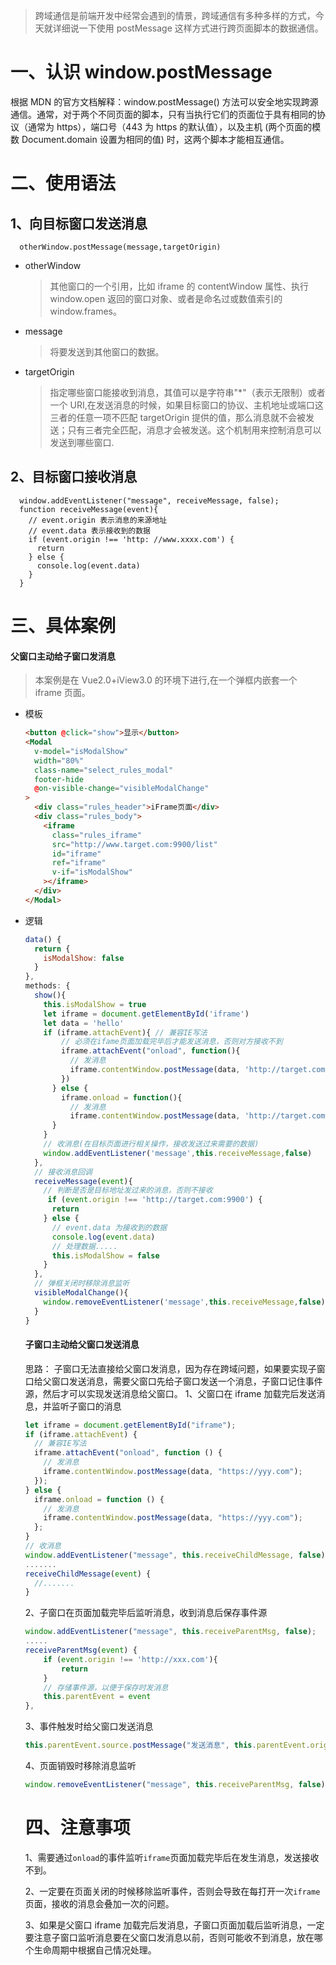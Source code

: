 > 跨域通信是前端开发中经常会遇到的情景，跨域通信有多种多样的方式，今天就详细说一下使用 postMessage 这样方式进行跨页面脚本的数据通信。

# 一、认识 window.postMessage

根据 MDN 的官方文档解释：window.postMessage() 方法可以安全地实现跨源通信。通常，对于两个不同页面的脚本，只有当执行它们的页面位于具有相同的协议（通常为 https），端口号（443 为 https 的默认值），以及主机 (两个页面的模数 Document.domain 设置为相同的值) 时，这两个脚本才能相互通信。

# 二、使用语法

## 1、向目标窗口发送消息

```
  otherWindow.postMessage(message,targetOrigin)
```

- otherWindow
  > 其他窗口的一个引用，比如 iframe 的 contentWindow 属性、执行 window.open 返回的窗口对象、或者是命名过或数值索引的 window.frames。
- message
  > 将要发送到其他窗口的数据。
- targetOrigin
  > 指定哪些窗口能接收到消息，其值可以是字符串"\*"（表示无限制）或者一个 URI,在发送消息的时候，如果目标窗口的协议、主机地址或端口这三者的任意一项不匹配 targetOrigin 提供的值，那么消息就不会被发送；只有三者完全匹配，消息才会被发送。这个机制用来控制消息可以发送到哪些窗口.

## 2、目标窗口接收消息

```
  window.addEventListener("message", receiveMessage, false);
  function receiveMessage(event){
    // event.origin 表示消息的来源地址
    // event.data 表示接收到的数据
    if (event.origin !== 'http: //www.xxxx.com') {
      return
    } else {
      console.log(event.data)
    }
  }
```

# 三、具体案例

#### 父窗口主动给子窗口发消息

> 本案例是在 Vue2.0+iView3.0 的环境下进行,在一个弹框内嵌套一个 iframe 页面。

- 模板
  ```html
  <button @click="show">显示</button>
  <Modal
    v-model="isModalShow"
    width="80%"
    class-name="select_rules_modal"
    footer-hide
    @on-visible-change="visibleModalChange"
  >
    <div class="rules_header">iFrame页面</div>
    <div class="rules_body">
      <iframe
        class="rules_iframe"
        src="http://www.target.com:9900/list"
        id="iframe"
        ref="iframe"
        v-if="isModalShow"
      ></iframe>
    </div>
  </Modal>
  ```
- 逻辑

  ```javascript
  data() {
    return {
      isModalShow: false
    }
  },
  methods: {
    show(){
      this.isModalShow = true
      let iframe = document.getElementById('iframe')
      let data = 'hello'
      if (iframe.attachEvent){ // 兼容IE写法
          // 必须在ifame页面加载完毕后才能发送消息，否则对方接收不到
          iframe.attachEvent("onload", function(){
            // 发消息
            iframe.contentWindow.postMessage(data, 'http://target.com:9900')
          })
        } else {
          iframe.onload = function(){
            // 发消息
            iframe.contentWindow.postMessage(data, 'http://target.com:9900')
        }
      }
      // 收消息(在目标页面进行相关操作，接收发送过来需要的数据)
      window.addEventListener('message',this.receiveMessage,false)
    },
    // 接收消息回调
    receiveMessage(event){
      // 判断是否是目标地址发过来的消息，否则不接收
       if (event.origin !== 'http://target.com:9900') {
        return
      } else {
        // event.data 为接收到的数据
        console.log(event.data)
        // 处理数据.....
        this.isModalShow = false
      }
    },
    // 弹框关闭时移除消息监听
    visibleModalChange(){
      window.removeEventListener('message',this.receiveMessage,false)
    }
  }
  ```

  #### 子窗口主动给父窗口发送消息

  思路： 子窗口无法直接给父窗口发消息，因为存在跨域问题，如果要实现子窗口给父窗口发送消息，需要父窗口先给子窗口发送一个消息，子窗口记住事件源，然后才可以实现发送消息给父窗口。
  1、父窗口在 iframe 加载完后发送消息，并监听子窗口的消息

  ```javascript
  let iframe = document.getElementById("iframe");
  if (iframe.attachEvent) {
    // 兼容IE写法
    iframe.attachEvent("onload", function () {
      // 发消息
      iframe.contentWindow.postMessage(data, "https://yyy.com");
    });
  } else {
    iframe.onload = function () {
      // 发消息
      iframe.contentWindow.postMessage(data, "https://yyy.com");
    };
  }
  // 收消息
  window.addEventListener("message", this.receiveChildMessage, false);
  .......
  receiveChildMessage(event) {
    //.......
  }
  ```

  2、子窗口在页面加载完毕后监听消息，收到消息后保存事件源

  ```javascript
  window.addEventListener("message", this.receiveParentMsg, false);
  .....
  receiveParentMsg(event) {
      if (event.origin !== 'http://xxx.com'){
          return
      }
      // 存储事件源，以便于保存时发消息
      this.parentEvent = event
  },
  ```

  3、事件触发时给父窗口发送消息

  ```javascript
  this.parentEvent.source.postMessage("发送消息", this.parentEvent.origin);
  ```

  4、页面销毁时移除消息监听

  ```javascript
  window.removeEventListener("message", this.receiveParentMsg, false);
  ```

  # 四、注意事项

  1、需要通过`onload`的事件监听`iframe`页面加载完毕后在发生消息，发送接收不到。

  2、一定要在页面关闭的时候移除监听事件，否则会导致在每打开一次`iframe`页面，接收的消息会叠加一次的问题。

  3、如果是父窗口 iframe 加载完后发消息，子窗口页面加载后监听消息，一定要注意子窗口监听消息要在父窗口发消息以前，否则可能收不到消息，放在哪个生命周期中根据自己情况处理。
